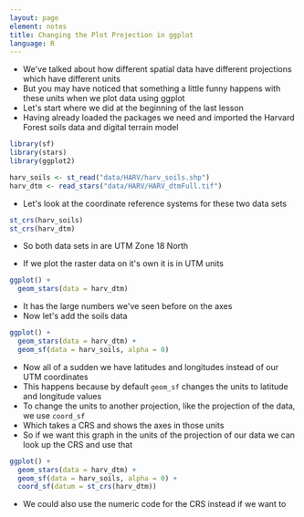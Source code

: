 ```yaml
---
layout: page
element: notes
title: Changing the Plot Projection in ggplot
language: R
--- 
```


* We've talked about how different spatial data have different projections which have different units
* But you may have noticed that something a little funny happens with these units when we plot data using ggplot
* Let's start where we did at the beginning of the last lesson
* Having already loaded the packages we need and imported the Harvard Forest soils data and digital terrain model

```r
library(sf)
library(stars)
library(ggplot2)

harv_soils <- st_read("data/HARV/harv_soils.shp")
harv_dtm <- read_stars("data/HARV/HARV_dtmFull.tif")
```

* Let's look at the coordinate reference systems for these two data sets

```r
st_crs(harv_soils)
st_crs(harv_dtm)
```

* So both data sets in are UTM Zone 18 North

* If we plot the raster data on it's own it is in UTM units

```r
ggplot() +
  geom_stars(data = harv_dtm)
```

* It has the large numbers we've seen before on the axes
* Now let's add the soils data

```r
ggplot() +
  geom_stars(data = harv_dtm) +
  geom_sf(data = harv_soils, alpha = 0)
```

* Now all of a sudden we have latitudes and longitudes instead of our UTM coordinates
* This happens because by default `geom_sf` changes the units to latitude and longitude values
* To change the units to another projection, like the projection of the data, we use `coord_sf`
* Which takes a CRS and shows the axes in those units
* So if we want this graph in the units of the projection of our data we can look up the CRS and use that

```r
ggplot() +
  geom_stars(data = harv_dtm) +
  geom_sf(data = harv_soils, alpha = 0) +
  coord_sf(datum = st_crs(harv_dtm))
```

* We could also use the numeric code for the CRS instead if we want to